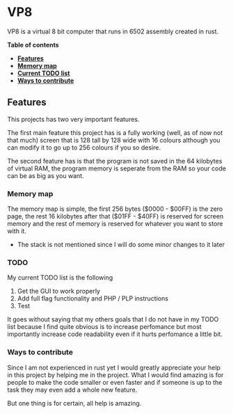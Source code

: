 # VP8

VP8 is a virtual 8 bit computer that runs in 6502 assembly created in rust.

**Table of contents**
- **[Features](#features)**
- **[Memory map](#memory-map)**
- **[Current TODO list](#todo)**
- **[Ways to contribute](#ways-to-contribute)**

## Features

This projects has two very important features. 

The first main feature this project has is a fully working (well, as of now not that much) screen that is 128 tall by 128 wide with 16 colours although you can modify it to go up to 256 colours if you so desire.

The second feature has is that the program is not saved in the 64 kilobytes of virtual RAM, the program memory is seperate from the RAM so your code can be as big as you want.

### Memory map

The memory map is simple, the first 256 bytes (\$0000 - \$00FF) is the zero page, the rest 16 kilobytes after that (\$01FF - \$40FF) is reserved for screen memory and the rest of memory is reserved for whatever you want to store with it.

* The stack is not mentioned since I will do some minor changes to it later

### TODO

My current TODO list is the following

1) Get the GUI to work properly
2) Add full flag functionality and PHP / PLP instructions
3) Test

It goes without saying that my others goals that I do not have in my TODO list because I find quite obvious is to increase perfomance but most importantly increase code readability even if it hurts perfomance a little bit.

### Ways to contribute

Since I am not experienced in rust yet I would greatly appreciate your help in this project by helping me in the project. What I would find amazing is for people to make the code smaller or even faster and if someone is up to the task they may even add a whole new feature.

But one thing is for certain, all help is amazing.